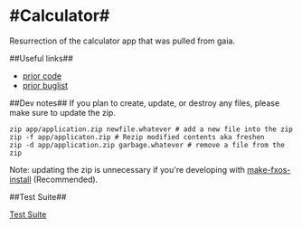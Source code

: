 #Calculator#
==========

Resurrection of the calculator app that was pulled from gaia.

##Useful links##
* [prior code](https://github.com/mozilla-b2g/gaia/commits/master/apps/calculator)
* [prior buglist](https://bugzilla.mozilla.org/buglist.cgi?product=Boot2Gecko;component=Gaia%3A%3ACalculator;list_id=5445963)

##Dev notes##
If you plan to create, update, or destroy any files, please make sure to update the zip.

```shell
zip app/application.zip newfile.whatever # add a new file into the zip
zip -f app/applicaton.zip # Rezip modified contents aka freshen
zip -d app/application.zip garbage.whatever # remove a file from the zip
```

Note: updating the zip is unnecessary if you're developing with [make-fxos-install](https://github.com/digitarald/make-fxos-install) (Recommended).

##Test Suite##

[Test Suite](http://nickdesaulniers.github.io/calculator/)
